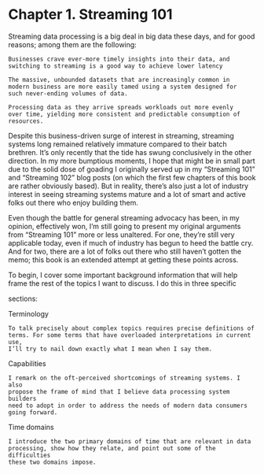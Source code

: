 
# Chapter 1. Streaming 101
Streaming data processing is a big deal in big data these days, and for good
reasons; among them are the following:

```
Businesses crave ever-more timely insights into their data, and
switching to streaming is a good way to achieve lower latency
```
```
The massive, unbounded datasets that are increasingly common in
modern business are more easily tamed using a system designed for
such never-ending volumes of data.
```
```
Processing data as they arrive spreads workloads out more evenly
over time, yielding more consistent and predictable consumption of
resources.
```
Despite this business-driven surge of interest in streaming, streaming systems
long remained relatively immature compared to their batch brethren. It’s only
recently that the tide has swung conclusively in the other direction. In my
more bumptious moments, I hope that might be in small part due to the solid
dose of goading I originally served up in my “Streaming 101” and
“Streaming 102” blog posts (on which the first few chapters of this book are
rather obviously based). But in reality, there’s also just a lot of industry
interest in seeing streaming systems mature and a lot of smart and active
folks out there who enjoy building them.

Even though the battle for general streaming advocacy has been, in my
opinion, effectively won, I’m still going to present my original arguments
from “Streaming 101” more or less unaltered. For one, they’re still very
applicable today, even if much of industry has begun to heed the battle cry.
And for two, there are a lot of folks out there who still haven’t gotten the
memo; this book is an extended attempt at getting these points across.

To begin, I cover some important background information that will help
frame the rest of the topics I want to discuss. I do this in three specific


sections:

Terminology

```
To talk precisely about complex topics requires precise definitions of
terms. For some terms that have overloaded interpretations in current use,
I’ll try to nail down exactly what I mean when I say them.
```
Capabilities

```
I remark on the oft-perceived shortcomings of streaming systems. I also
propose the frame of mind that I believe data processing system builders
need to adopt in order to address the needs of modern data consumers
going forward.
```
Time domains

```
I introduce the two primary domains of time that are relevant in data
processing, show how they relate, and point out some of the difficulties
these two domains impose.
